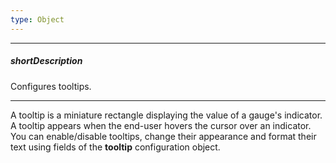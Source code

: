```yaml
---
type: Object
---
```

---
##### shortDescription
Configures tooltips.

---
A tooltip is a miniature rectangle displaying the value of a gauge's indicator. A tooltip appears when the end-user hovers the cursor over an indicator. You can enable/disable tooltips, change their appearance and format their text using fields of the **tooltip** configuration object.